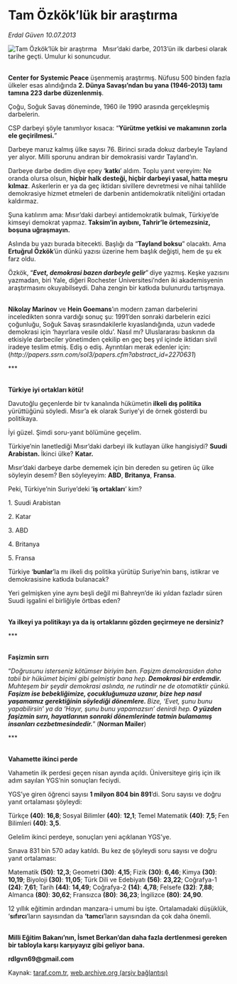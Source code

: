 # Tam Özkök’lük bir araştırma

*Erdal Güven 10.07.2013*

<div class="yazi"><img align="left" alt="Tam Özkök’lük bir araştırma" border="0" src="http://www.taraf.com.tr/fotoraflar/makaleler/tam-ozkok-luk-bir-arastirma_311_orijinal.jpg" style="border-right-width:10px; border-color:#FFFFFF"/><p>Mısır’daki darbe, 2013’ün ilk darbesi olarak tarihe geçti. Umulur ki sonuncudur.</p>
<p><b><br/>Center for Systemic Peace</b> üşenmemiş araştırmış. Nüfusu 500 binden fazla ülkeler esas alındığında <b>2. Dünya Savaşı’ndan bu yana (1946-2013) tamı tamına 223 darbe düzenlenmiş</b>.</p>
<p>Çoğu, Soğuk Savaş döneminde, 1960 ile 1990 arasında gerçekleşmiş darbelerin. </p>
<p>CSP darbeyi şöyle tanımlıyor kısaca: “<b>Yürütme yetkisi ve makamının zorla ele geçirilmesi.</b>” </p>
<p>Darbeye maruz kalmış ülke sayısı 76. Birinci sırada dokuz darbeyle Tayland yer alıyor. Milli sporunu andıran bir demokrasisi vardır Tayland’ın.</p>
<p>Darbeye darbe dedim diye epey ‘<b>katkı</b>’ aldım. Toplu yanıt vereyim: Ne oranda olursa olsun, <b>hiçbir halk desteği, hiçbir darbeyi yasal, hatta meşru kılmaz</b>. Askerlerin er ya da geç iktidarı sivillere devretmesi ve nihai tahlilde demokrasiye hizmet etmeleri de darbenin antidemokratik niteliğini ortadan kaldırmaz.</p>
<p>Şuna katılırım ama: Mısır’daki darbeyi antidemokratik bulmak, Türkiye’de kimseyi demokrat yapmaz. <b>Taksim’in ayıbını, Tahrir’le örtemezsiniz, boşuna uğraşmayın.</b></p>
<p>Aslında bu yazı burada bitecekti. Başlığı da “<b>Tayland boksu</b>” olacaktı. Ama <b>Ertuğrul Özkök</b>’ün dünkü yazısı üzerine hem başlık değişti, hem de şu ek farz oldu.</p>
<p>Özkök, “<b><i>Evet, demokrasi bazen darbeyle gelir</i></b>”<b> </b>diye yazmış.<b> </b>Keşke yazısını yazmadan, biri Yale, diğeri Rochester Üniversitesi’nden iki akademisyenin araştırmasını okuyabilseydi. Daha zengin bir katkıda bulunurdu tartışmaya. </p>
<p><b><br/>Nikolay Marinov</b> ve <b>Hein Goemans</b>’ın modern zaman darbelerini inceledikten sonra vardığı sonuç şu: 1991’den sonraki darbelerin ezici çoğunluğu, Soğuk Savaş sırasındakilerle kıyaslandığında, uzun vadede demokrasi için ‘hayırlara vesile oldu’. Nasıl mı? Uluslararası baskının da etkisiyle darbeciler yönetimden çekilip en geç beş yıl içinde iktidarı sivil iradeye teslim etmiş. Ediş o ediş. Ayrıntıları merak edenler için: (<i>http://papers.ssrn.com/sol3/papers.cfm?abstract_id=2270631</i>)</p>
<p>***</p>
<p><b><br/>Türkiye iyi ortakları kötü!</b></p>
<p>Davutoğlu geçenlerde bir tv kanalında hükümetin<b> ilkeli dış politika</b> yürüttüğünü söyledi. Mısır’a ek olarak Suriye’yi de örnek gösterdi bu politikaya.</p>
<p>İyi güzel. Şimdi soru-yanıt bölümüne geçelim.</p>
<p>Türkiye’nin lanetlediği Mısır’daki darbeyi ilk kutlayan ülke hangisiydi? <b>Suudi Arabistan. </b>İkinci ülke? <b>Katar. </b></p>
<p>Mısır’daki darbeye darbe dememek için bin dereden su getiren üç ülke söyleyin desem? Ben söyleyeyim: <b>ABD</b>, <b>Britanya</b>, <b>Fransa</b>.</p>
<p>Peki, Türkiye’nin Suriye’deki<b> </b>‘<b>iş ortakları</b>’ kim?</p>
<p>1. Suudi Arabistan</p>
<p>2. Katar</p>
<p>3. ABD</p>
<p>4. Britanya</p>
<p>5. Fransa</p>
<p>Türkiye ‘<b>bunlar</b>’la mı ilkeli dış politika yürütüp Suriye’nin barış, istikrar ve demokrasisine katkıda bulanacak?</p>
<p>Yeri gelmişken yine aynı beşli değil mi Bahreyn’de iki yıldan fazladır süren Suudi işgalini el birliğiyle örtbas eden?</p>
<p><b><br/>Ya ilkeyi ya politikayı ya da iş ortaklarını gözden geçirmeye ne dersiniz?</b></p>
<p>***</p>
<p><b><br/>Faşizmin sırrı</b></p>
<p>“<i>Doğrusunu isterseniz kötümser biriyim ben. Faşizm demokrasiden daha tabii bir hükümet biçimi gibi gelmiştir bana hep.<b> Demokrasi bir erdemdir. </b>Muhteşem bir şeydir demokrasi aslında, ne rutindir ne de otomatiktir çünkü. <b>Faşizm ise bebekliğimize, çocukluğumuza uzanır, bize hep nasıl yaşamamız gerektiğinin söylediği dönemlere. </b>Bize, ‘Evet, şunu bunu yapabilirsin’ ya da ‘Hayır, şunu bunu yapamazsın’ denirdi hep.<b> O yüzden faşizmin sırrı, hayatlarının sonraki dönemlerinde tatmin bulamamış insanları cezbetmesindedir.</b></i>”<b> </b>(<b>Norman Mailer</b>)</p>
<p>***</p>
<p><b><br/>Vahamette ikinci perde</b></p>
<p>Vahametin ilk perdesi geçen nisan ayında açıldı. Üniversiteye giriş için ilk adım sayılan YGS’nin sonuçları feciydi. </p>
<p>YGS’ye giren öğrenci sayısı <b>1 milyon 804 bin 891</b>’di.<b> </b>Soru sayısı ve doğru yanıt ortalaması şöyleydi:</p>
<p>Türkçe <b>(40)</b>: <b>16,8</b>;<b> </b>Sosyal Bilimler <b>(40)</b>: <b>12,1</b>;<b> </b>Temel Matematik <b>(40)</b>: <b>7,5</b>;<b> </b>Fen Bilimleri <b>(40)</b>:<b> 3,5</b>.</p>
<p>Gelelim ikinci perdeye, sonuçları yeni açıklanan YGS’ye.</p>
<p>Sınava 831 bin 570 aday katıldı. Bu kez de şöyleydi soru sayısı ve doğru yanıt ortalaması:</p>
<p>Matematik <b>(50)</b>: <b>12,3</b>;<b> </b>Geometri <b>(30)</b>: <b>4,15</b>;<b> </b>Fizik <b>(30)</b>: <b>6,46</b>;<b> </b>Kimya <b>(30)</b>: <b>10,19</b>;<b> </b>Biyoloji<b> (</b><b>30)</b>: <b>11,05</b>; Türk Dili ve Edebiyatı <b>(56)</b>: <b>23,22</b>;<b> </b>Coğrafya-1 <b>(24)</b>: <b>7,61</b>;<b> </b>Tarih <b>(44)</b>: <b>14,49</b>; Coğrafya-2 <b>(14)</b>: <b>4,78</b>;<b> </b>Felsefe <b>(32)</b>: <b>7,88</b>;<b> </b>Almanca <b>(80)</b>: <b>30,62</b>;<b> </b>Fransızca <b>(80)</b>: <b>36,23</b>;<b> </b>İngilizce <b>(80)</b>: <b>24,90</b>.</p>
<p>12 yıllık eğitimin ardından manzara-i umumi bu işte. Ortalamadaki düşüklük, ‘<b>sıfırcı</b>’ların sayısından da <b>‘tamcı</b>’ların sayısından da çok daha önemli.</p>
<p><b><br/>Milli Eğitim Bakanı’nın, İsmet Berkan’dan daha fazla dertlenmesi gereken bir tabloyla karşı karşıyayız gibi geliyor bana.</b></p>
<p><b>rdlgvn69@gmail.com</b></p>
</div>

Kaynak: [taraf.com.tr](http://www.taraf.com.tr:80/erdal-guven/makale-tam-ozkok-luk-bir-arastirma.htm), [web.archive.org (arşiv bağlantısı)](http://web.archive.org/web/20130712002206/http://www.taraf.com.tr:80/erdal-guven/makale-tam-ozkok-luk-bir-arastirma.htm)
